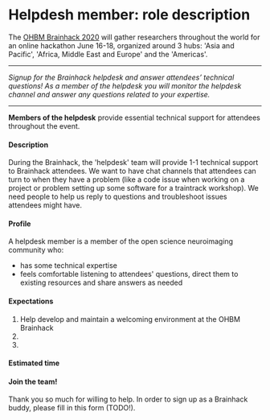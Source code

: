 # Helpdesh member: role description

The [OHBM Brainhack 2020](https://ohbm.github.io/hackathon2020/) will gather researchers throughout
the world for an online hackathon June 16-18, organized around 3 hubs: 'Asia and Pacific', 'Africa,
 Middle East and Europe' and the 'Americas'.

---

*Signup for the Brainhack helpdesk and answer attendees’ technical questions! As a member of the
helpdesk you will monitor the helpdesk channel and answer any questions related to your expertise.*

---

**Members of the helpdesk** provide essential technical support for attendees throughout the event.

#### Description

During the Brainhack, the 'helpdesk' team will provide 1-1 technical support to Brainhack attendees.
We want to have chat channels that attendees can turn to when they have a problem (like a code issue
when working on a project or problem setting up some software for a traintrack workshop).
We need people to help us reply to questions and troubleshoot issues attendees might have.

#### Profile

A helpdesk member is a member of the open science neuroimaging community who:
 - has some technical expertise
 - feels comfortable listening to attendees' questions, direct them to existing resources and share answers as needed

#### Expectations

1. Help develop and maintain a welcoming environment at the OHBM Brainhack
2.
3.

#### Estimated time


#### Join the team!

Thank you so much for willing to help. In order to sign up as a Brainhack buddy, please fill in this form (TODO!).
